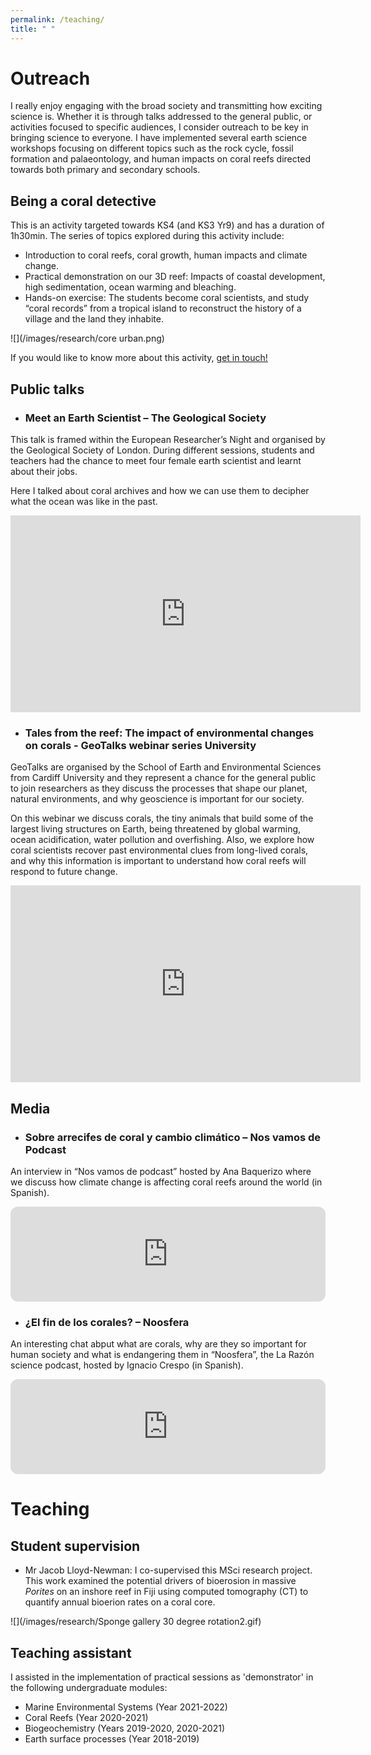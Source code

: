 ```yaml
---
permalink: /teaching/
title: " "
---
```

# Outreach
I really enjoy engaging with the broad society and transmitting how exciting science is. Whether it is through talks addressed to the general public, or activities focused to specific audiences, I consider outreach to be key in bringing science to everyone. 
I have implemented several earth science workshops focusing on different topics such as the rock cycle, fossil formation and palaeontology, and human impacts on coral reefs directed towards both primary and secondary schools. 

## Being a coral detective 
This is an activity targeted towards KS4 (and KS3 Yr9) and has a duration of 1h30min. The series of topics explored during this activity include: 
-	Introduction to coral reefs, coral growth, human impacts and climate change.
-	Practical demonstration on our 3D reef: Impacts of coastal development, high sedimentation, ocean warming and bleaching. 
-	Hands-on exercise: The students become coral scientists, and study “coral records” from a tropical island to reconstruct the history of a village and the land they inhabite. 

![](/images/research/core urban.png)

If you would like to know more about this activity, <u>get in touch!</u>

## Public talks 
- ### Meet an Earth Scientist – The Geological Society
This talk is framed within the European Researcher’s Night and organised by the Geological Society of London.  During different sessions, students and teachers had the chance to meet four female earth scientist and learnt about their jobs. 

  Here I talked about coral archives and how we can use them to decipher what the ocean was like in the past. 
<iframe width="560" height="315" src="https://www.youtube.com/embed/8_JTchHJEqA" title="YouTube video player" frameborder="0" allow="accelerometer; autoplay; clipboard-write; encrypted-media; gyroscope; picture-in-picture" allowfullscreen></iframe>

- ### Tales from the reef: The impact of environmental changes on corals - GeoTalks webinar series University 
GeoTalks are organised by the School of Earth and Environmental Sciences from Cardiff University and they represent a chance for the general public to join researchers as they discuss the processes that shape our planet, natural environments, and why geoscience is important for our society.

  On this webinar we discuss corals, the tiny animals that build some of the largest living structures on Earth, being threatened by global warming, ocean acidification, water pollution and overfishing. Also, we explore how coral scientists recover past environmental clues from long-lived corals, and why this information is important to understand how coral reefs will respond to future change.
<iframe width="560" height="315" src="https://www.youtube.com/embed/3XPbmNAqXGQ" title="YouTube video player" frameborder="0" allow="accelerometer; autoplay; clipboard-write; encrypted-media; gyroscope; picture-in-picture" allowfullscreen></iframe>


## Media 
- ### Sobre arrecifes de coral y cambio climático – Nos vamos de Podcast
An interview in “Nos vamos de podcast” hosted by Ana Baquerizo where we discuss how climate change is affecting coral reefs around the world (in Spanish).
<iframe style="border-radius:12px" src="https://open.spotify.com/embed/episode/4tROfIBpFAk1NiZ5vt5Ho5?utm_source=generator&theme=0" width="100%" height="152" frameBorder="0" allowfullscreen="" allow="autoplay; clipboard-write; encrypted-media; fullscreen; picture-in-picture"></iframe>

- ### ¿El fin de los corales? – Noosfera
An interesting chat abput what are corals, why are they so important for human society and what is endangering them in “Noosfera”, the La Razón science podcast, hosted by Ignacio Crespo (in Spanish).
<iframe style="border-radius:12px" src="https://open.spotify.com/embed/episode/0W8z5udg8xG8WWXpIknkw6?utm_source=generator" width="100%" height="152" frameBorder="0" allowfullscreen="" allow="autoplay; clipboard-write; encrypted-media; fullscreen; picture-in-picture" loading="lazy"></iframe>


# Teaching
## Student supervision
- Mr Jacob Lloyd-Newman: I co-supervised this MSci research project. This work examined the potential drivers of bioerosion in massive <i>Porites</i> on an inshore reef in Fiji using computed tomography (CT) to quantify annual bioerion rates on a coral core. 

![](/images/research/Sponge gallery 30 degree rotation2.gif)

## Teaching assistant
I assisted in the implementation of practical sessions as 'demonstrator' in the following undergraduate modules: 
- Marine Environmental Systems (Year 2021-2022)
- Coral Reefs (Year 2020-2021)
- Biogeochemistry (Years 2019-2020, 2020-2021)    
- Earth surface processes (Year 2018-2019)

